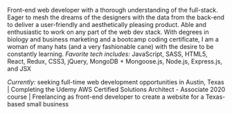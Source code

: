 Front-end web developer with a thorough understanding of the full-stack. Eager to mesh the dreams of the designers with the data from the back-end to deliver a user-friendly and aesthetically pleasing product. Able and enthusiastic to work on any part of the web dev stack. With degrees in biology and business marketing and a bootcamp coding certificate, I am a woman of many hats (and a very fashionable cane) with the desire to be constantly learning.
*Favorite tech includes:* JavaScript, SASS, HTML5, React, Redux, CSS3, jQuery, MongoDB + Mongoose.js, Node.js, Express.js, and JSX

*Currently:* seeking full-time web development opportunities in Austin, Texas | Completing the Udemy AWS Certified Solutions Architect - Associate 2020 course | Freelancing as front-end developer to create a website for a Texas-based small business
